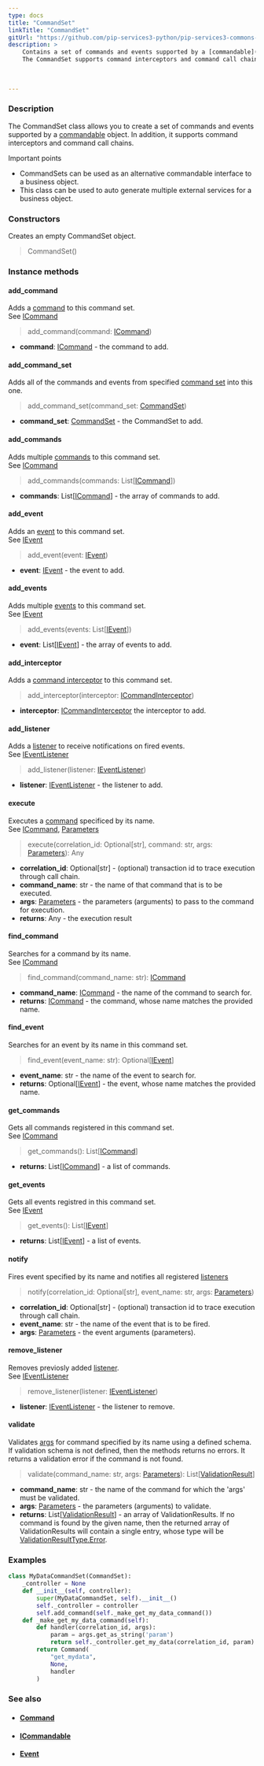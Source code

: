 ```yaml
---
type: docs
title: "CommandSet"
linkTitle: "CommandSet"
gitUrl: "https://github.com/pip-services3-python/pip-services3-commons-python"
description: > 
    Contains a set of commands and events supported by a [commandable](../icommandable) object.
    The CommandSet supports command interceptors and command call chains.
    
 
    
---
```


### Description

The CommandSet class allows you to create a set of commands and events supported by a [commandable](../icommandable) object. In addition, it supports command interceptors and command call chains.

Important points

- CommandSets can be used as an alternative commandable interface to a business object.
- This class can be used to auto generate multiple external services for a business object.

### Constructors

Creates an empty CommandSet object.

> CommandSet()

### Instance methods

#### add_command
Adds a [command](../icommand) to this command set.  
See [ICommand](../icommand)

> add_command(command: [ICommand](../icommand))

- **command**: [ICommand](../icommand) - the command to add.

#### add_command_set
Adds all of the commands and events from specified [command set](../command_set)
into this one. 

> add_command_set(command_set: [CommandSet](../command_set))

- **command_set**: [CommandSet](../command_set) - the CommandSet to add.

#### add_commands
Adds multiple [commands](../icommand) to this command set.  
See [ICommand](../icommand)

> add_commands(commands: List[[ICommand](../icommand)])

- **commands**: List[[ICommand](../icommand)] - the array of commands to add.

#### add_event
Adds an [event](../ievent) to this command set.  
See [IEvent](../ievent)

> add_event(event: [IEvent](../ievent)) 

- **event**: [IEvent](../ievent) - the event to add.

#### add_events
Adds multiple [events](../ievent) to this command set.  
See [IEvent](../ievent)

> add_events(events: List[[IEvent](../ievent)])

- **event**: List[[IEvent](../ievent)] - the array of events to add.

#### add_interceptor
Adds a [command interceptor](../icommand_interceptor) to this command set.

> add_interceptor(interceptor: [ICommandInterceptor](../icommand_interceptor))

- **interceptor**: [ICommandInterceptor](../icommand_interceptor) the interceptor to add.

#### add_listener
Adds a [listener](../ievent_listener) to receive notifications on fired events.  
See [IEventListener](../ievent_listener)

> add_listener(listener: [IEventListener](../ievent_listener))

- **listener**: [IEventListener](../ievent_listener) - the listener to add.

#### execute
Executes a [command](../icommand) specificed by its name.  
See [ICommand](../icommand), [Parameters](../../run/parameters)

> execute(correlation_id: Optional[str], command: str, args: [Parameters](../../run/parameters)): Any

- **correlation_id**: Optional[str] - (optional) transaction id to trace execution through call chain.
- **command_name**: str - the name of that command that is to be executed.
- **args**: [Parameters](../../run/parameters) - the parameters (arguments) to pass to the command for execution.
- **returns**: Any - the execution result

#### find_command
Searches for a command by its name.  
See [ICommand](../icommand)

> find_command(command_name: str): [ICommand](../icommand)

- **command_name**: [ICommand](../icommand) - the name of the command to search for.
- **returns**: [ICommand](../icommand) - the command, whose name matches the provided name.

#### find_event
Searches for an event by its name in this command set.

> find_event(event_name: str): Optional[[IEvent](../ievent)]

- **event_name**: str - the name of the event to search for.
- **returns**: Optional[[IEvent](../ievent)] - the event, whose name matches the provided name.

#### get_commands
Gets all commands registered in this command set.  
See [ICommand](../icommand)

> get_commands(): List[[ICommand](../icommand)]

- **returns**: List[[ICommand](../icommand)] - a list of commands.

#### get_events
Gets all events registred in this command set.  
See [IEvent](../ievent)

> get_events(): List[[IEvent](../ievent)]

- **returns**: List[[IEvent](../ievent)] - a list of events.

#### notify
Fires event specified by its name and notifies all registered
[listeners](../ievent_listener)

> notify(correlation_id: Optional[str], event_name: str, args: [Parameters](../../run/parameters))

- **correlation_id**: Optional[str] - (optional) transaction id to trace execution through call chain.
- **event_name**: str - the name of the event that is to be fired.
- **args**: [Parameters](../../run/parameters) - the event arguments (parameters).

#### remove_listener
Removes previosly added [listener](../ievent_listener).  
See [IEventListener](../ievent_listener)

> remove_listener(listener: [IEventListener](../ievent_listener))

- **listener**: [IEventListener](../ievent_listener) - the listener to remove.

#### validate
Validates [args](../../run/parameters) for command specified by its name using a defined schema.
If validation schema is not defined, then the methods returns no errors.
It returns a validation error if the command is not found.


> validate(command_name: str, args: [Parameters](../../run/parameters)): List[[ValidationResult](../../validate/validation_result)]

- **command_name**: str - the name of the command for which the 'args' must be validated.
- **args**: [Parameters](../../run/parameters) - the parameters (arguments) to validate.
- **returns**: List[[ValidationResult](../../validate/validation_result)] - an array of ValidationResults. If no command is found by the given name, then the returned array of ValidationResults will contain a single entry, whose type will be [ValidationResultType.Error](../../validate/validation_result_type).

### Examples

```python
class MyDataCommandSet(CommandSet):
    _controller = None
    def __init__(self, controller):
        super(MyDataCommandSet, self).__init__()
        self._controller = controller
        self.add_command(self._make_get_my_data_command())
    def _make_get_my_data_command(self):
        def handler(correlation_id, args):
            param = args.get_as_string('param')
            return self._controller.get_my_data(correlation_id, param)
        return Command(
            "get_mydata",
            None,
            handler
        )
```

### See also
- #### [Command](../command)
- #### [ICommandable](../icommandable)
- #### [Event](../event)
